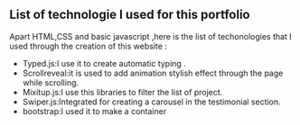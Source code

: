 ## List of technologie I used for this portfolio


Apart HTML,CSS and basic javascript ,here is the list of techonologies that I used through the creation of this website :
* Typed.js:I use it to create automatic typing .
* Scrollreveal:it is used to add animation stylish effect through the page while scrolling.
* Mixitup.js:I use this  libraries to filter the list of project.
* Swiper.js:Integrated for creating a carousel in the testimonial section.
* bootstrap:I used it to make a container


 